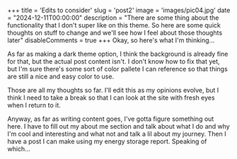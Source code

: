 +++
title = 'Edits to consider'
slug = 'post2'
image = 'images/pic04.jpg'
date = "2024-12-11T00:00:00"
description = "There are some thing about the functionality that I don't super like on this theme. So here are some quick thoughts on stuff to change and we'll see how I feel about those thoughts later"
disableComments = true
+++
Okay, so here's what I'm thinking...

As far as making a dark theme option, I think the background is already fine for that, but the actual post content isn't. I don't know how to fix that yet, but I'm sure there's some sort of color pallete I can reference so that things are still a nice and easy color to use.

Those are all my thoughts so far. I'll edit this as my opinions evolve, but I think I need to take a break so that I can look at the site with fresh eyes when I return to it.

Anyway, as far as writing content goes, I've gotta figure something out here. I have to fill out my about me section and talk about what I do and why I'm cool and interesting and what not and talk a lil about my journey. Then I have a post I can make using my energy storage report. Speaking of which...